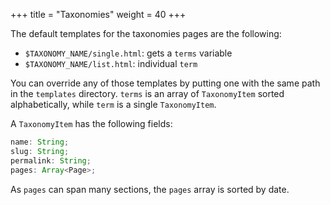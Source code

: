+++
title = "Taxonomies"
weight = 40
+++

The default templates for the taxonomies pages are the following:

- `$TAXONOMY_NAME/single.html`: gets a `terms` variable
- `$TAXONOMY_NAME/list.html`: individual `term`

You can override any of those templates by putting one with the same path in the `templates` directory.
`terms` is an array of `TaxonomyItem` sorted alphabetically, while `term` is a single `TaxonomyItem`.

A `TaxonomyItem` has the following fields:

```ts
name: String;
slug: String;
permalink: String;
pages: Array<Page>;
```

As `pages` can span many sections, the `pages` array is sorted by date.
